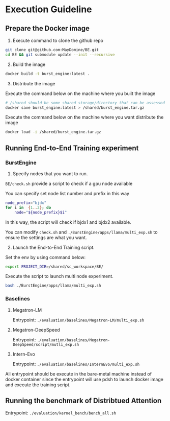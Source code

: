 
# Execution Guideline


## Prepare the Docker image

1. Execute command to clone the github repo

```bash
git clone git@github.com:MayDomine/BE.git
cd BE && git submodule update --init --recursive 
```

2. Build the image

```bash
docker build -t burst_engine:latest .
```

3. Distribute the image

Execute the command below on the machine where you built the image
```bash 
# /shared should be some shared storage/directory that can be assessed by all machines.
docker save burst_engine:latest > /shared/burst_engine.tar.gz
```
Execute the command below on the machine where you want distribute the image

```bash
docker load -i /shared/burst_engine.tar.gz
```


## Running End-to-End Training experiment

### BurstEngine

1. Specify nodes that you want to run.

`BE/check.sh` provide a script to check if a gpu node available

You can specify set node list number and prefix in this way

```bash
node_prefix="bjdx"
for i in  {1..2}; do
    node="${node_prefix}$i"
```
In this way, the script will check if bjdx1 and bjdx2 available.

You can modify `check.sh` and `./BurstEngine/apps/llama/multi_exp.sh` to ensure the settings are what you want.

2. Launch the End-to-End Training script.

Set the env by using command below:

```bash
export PROJECT_DIR=/shared/sc_workspace/BE/
```

Execute the script to launch multi node experiment.
```bash
bash ./BurstEngine/apps/llama/multi_exp.sh
```

### Baselines
1. Megatron-LM

     Entrypoint: `./evaluation/baselines/Megatron-LM/multi_exp.sh`

2. Megatron-DeepSpeed

     Entrypoint: `./evaluation/baselines/Megatron-DeepSpeed/script/mutli_exp.sh`

3. Intern-Evo

     Entrypoint: `./evaluation/baselines/InternEvo/multi_exp.sh`

All entrypoint should be execute in the bare-metal machine instead of docker container since the entrypoint will use pdsh to launch docker image and execute the training script.


## Running the benchmark of Distribtued Attention

Entrypoint: `./evaluation/kernel_bench/bench_all.sh`
